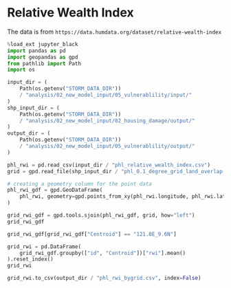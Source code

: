 # Relative Wealth Index

The data is from `https://data.humdata.org/dataset/relative-wealth-index`

```python
%load_ext jupyter_black
import pandas as pd
import geopandas as gpd
from pathlib import Path
import os
```

```python
input_dir = (
    Path(os.getenv("STORM_DATA_DIR"))
    / "analysis/02_new_model_input/05_vulnerablility/input/"
)
shp_input_dir = (
    Path(os.getenv("STORM_DATA_DIR"))
    / "analysis/02_new_model_input/02_housing_damage/output/"
)
output_dir = (
    Path(os.getenv("STORM_DATA_DIR"))
    / "analysis/02_new_model_input/05_vulnerablility/output/"
)
```

```python
phl_rwi = pd.read_csv(input_dir / "phl_relative_wealth_index.csv")
grid = gpd.read_file(shp_input_dir / "phl_0.1_degree_grid_land_overlap.gpkg")
```

```python
# creating a geometry column for the point data
phl_rwi_gdf = gpd.GeoDataFrame(
    phl_rwi, geometry=gpd.points_from_xy(phl_rwi.longitude, phl_rwi.latitude)
)
```

```python
grid_rwi_gdf = gpd.tools.sjoin(phl_rwi_gdf, grid, how="left")
grid_rwi_gdf
```

```python
grid_rwi_gdf[grid_rwi_gdf["Centroid"] == "121.0E_9.6N"]
```

```python
grid_rwi = pd.DataFrame(
    grid_rwi_gdf.groupby(["id", "Centroid"])["rwi"].mean()
).reset_index()
grid_rwi
```

```python
grid_rwi.to_csv(output_dir / "phl_rwi_bygrid.csv", index=False)
```
